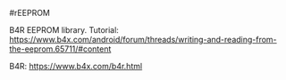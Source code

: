 #rEEPROM

B4R EEPROM library.
Tutorial: https://www.b4x.com/android/forum/threads/writing-and-reading-from-the-eeprom.65711/#content

B4R: https://www.b4x.com/b4r.html